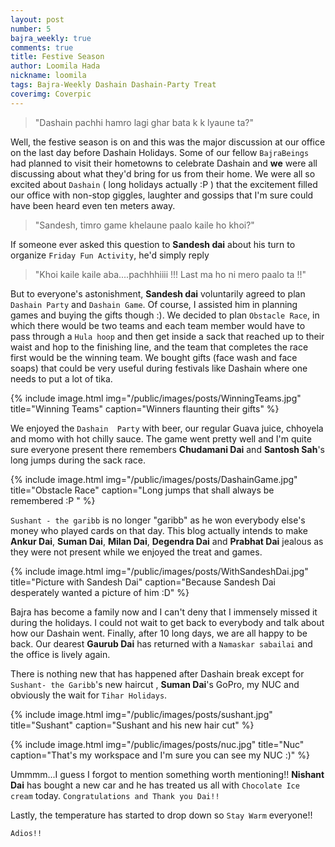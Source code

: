 ```yaml
---
layout: post
number: 5
bajra_weekly: true
comments: true
title: Festive Season 
author: Loomila Hada
nickname: loomila
tags: Bajra-Weekly Dashain Dashain-Party Treat
coverimg: Coverpic
---
```


> "Dashain pachhi hamro lagi ghar bata k k lyaune ta?"

Well,  the festive season is on and this was the major discussion at our office on the last day before Dashain Holidays. Some of our fellow `BajraBeings` had planned to visit their hometowns to celebrate Dashain and **we** were all discussing about what they'd bring for us from their home. We were all so excited about `Dashain` ( long holidays actually :P ) that the excitement filled our office with non-stop giggles, laughter and gossips that I'm sure could have been heard even ten meters away.

> "Sandesh, timro game khelaune paalo kaile ho khoi?"

If someone ever asked this question to **Sandesh dai** about his turn to organize `Friday Fun Activity`, he'd simply reply

> "Khoi kaile kaile aba....pachhhiiii !!! Last ma ho ni mero paalo ta !!"

But to everyone's astonishment, **Sandesh dai** voluntarily agreed to plan `Dashain Party` and `Dashain Game`. Of course, I assisted him in planning games and buying the gifts though :). We decided to plan `Obstacle Race`, in which there would be two teams and each team member would have to pass through a `Hula hoop` and then get inside a sack that reached up to their waist and hop to the finishing line, and the team that completes the race first would be the winning team. We bought gifts (face wash and face soaps) that could be very useful during festivals like Dashain where one needs to put a lot of tika. 

{% include image.html
            img="/public/images/posts/WinningTeams.jpg"
            title="Winning Teams"
            caption="Winners flaunting their gifts" %}

We enjoyed the `Dashain  Party` with beer, our regular Guava juice, chhoyela and momo with hot chilly sauce. The game went pretty well and I'm quite sure everyone present there remembers **Chudamani Dai** and **Santosh Sah**'s long jumps during the sack race.  

{% include image.html
            img="/public/images/posts/DashainGame.jpg"
            title="Obstacle Race"
            caption="Long jumps that shall always be remembered :P " %}

`Sushant - the garibb` is no longer "garibb" as he won everybody else's money who played cards on that day. This blog actually intends to make **Ankur Dai**, **Suman Dai**, **Milan Dai**,  **Degendra Dai** and **Prabhat Dai** jealous as they were not present while we enjoyed the treat and games.

{% include image.html
            img="/public/images/posts/WithSandeshDai.jpg"
            title="Picture with Sandesh Dai"
            caption="Because Sandesh Dai desperately wanted a picture of him :D" %}


Bajra has become a family now and I can't deny that I immensely missed it during the holidays. I could not wait to get back to everybody and talk about how our Dashain went. Finally, after 10 long days, we are all happy to be back. Our dearest **Gaurub Dai** has returned with a `Namaskar sabailai` and the office is lively again.


There is nothing new that has happened after Dashain break except for `Sushant- the Garibb`'s new haircut , **Suman Dai**'s GoPro, my NUC and obviously the wait for `Tihar Holidays`.    

{% include image.html
            img="/public/images/posts/sushant.jpg"
            title="Sushant"
            caption="Sushant and his new hair cut" %}


{% include image.html
            img="/public/images/posts/nuc.jpg"
            title="Nuc"
            caption="That's my workspace and I'm sure you can see my NUC :)" %}

Ummmm...I guess I forgot to mention something worth mentioning!! **Nishant Dai** has bought a new car and he has treated us all with `Chocolate Ice cream` today. `Congratulations and Thank you Dai!!`

Lastly, the temperature has started to drop down so `Stay Warm` everyone!!


`Adios!!`